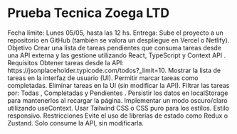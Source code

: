 <h1> Prueba Tecnica Zoega LTD</h1>
<p>
Fecha límite: Lunes 05/05, hasta las 12 hs.
Entrega: Sube el proyecto a un repositorio en GitHub (también se valora un despliegue en Vercel o Netlify).
Objetivo Crear una lista de tareas pendientes que consuma tareas desde una API externa y las gestione utilizando React, TypeScript y Context API .
Requisitos
Obtener tareas desde la API: https://jsonplaceholder.typicode.com/todos?_limit=10.
Mostrar la lista de tareas en la interfaz de usuario (UI).
Permitir marcar tareas como completadas.
Eliminar tareas en la UI (sin modificar la API).
Filtrar las tareas por: Todas , Completadas y Pendientes .
Persistir los datos en localStorage para mantenerlos al recargar la página.
Implementar un modo oscuro/claro utilizando useContext.
Usar Tailwind CSS o CSS puro para los estilos.
Estilo responsivo.
Restricciones
Evite el uso de librerías de estado como Redux o Zustand.
Solo consume la API, sin modificarla.
</p>